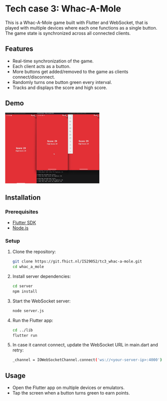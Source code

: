 
# Tech case 3: Whac-A-Mole

This is a Whac-A-Mole game built with Flutter and WebSocket, that is played with multiple devices where each one functions as a single button. The game state is synchronized across all connected clients.

## Features

- Real-time synchronization of the game.
- Each client acts as a button.
- More buttons get added/removed to the game as clients connect/disconnect.
- Randomly turns one button green every interval.
- Tracks and displays the score and high score.

## Demo

<img src="tc3_demo.gif" width='60%'>

## Installation

### Prerequisites

- [Flutter SDK](https://flutter.dev/docs/get-started/install)
- [Node.js](https://nodejs.org/)

### Setup

1. Clone the repository:
   ```sh
   git clone https://git.fhict.nl/I529052/tc3_whac-a-mole.git
   cd whac_a_mole
   ```

2. Install server dependencies:
   ```sh
   cd server
   npm install
   ```

3. Start the WebSocket server:
   ```sh
   node server.js
   ```

4. Run the Flutter app:
   ```sh
   cd ../lib
   flutter run
   ```

5. In case it cannot connect, update the WebSocket URL in main.dart and retry:
   ```sh
   _channel = IOWebSocketChannel.connect('ws://<your-server-ip>:4000');
    ```

## Usage

- Open the Flutter app on multiple devices or emulators.
- Tap the screen when a button turns green to earn points.